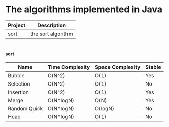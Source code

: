 # The algorithms implemented in Java
| Project  | Description  |
| ------------ | ------------ |
| sort  | the sort algorithm  |
#

#### sort
| Name  | Time Complexity  | Space Complexity | Stable |
| ------------ | ------------ | ------------ | ------------ |
| Bubble  | O(N^2)  | O(1) | Yes |
| Selection  | O(N^2)  | O(1) | No |
| Insertion  | O(N^2)  | O(1) | Yes |
| Merge  | O(N*logN)  | O(N) | Yes |
| Random Quick  | O(N*logN)  | O(logN) | No |
| Heap  | O(N*logN)  | O(1) | No |